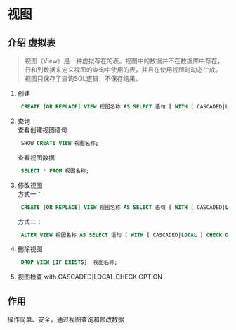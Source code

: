 # 视图
## 介绍 虚拟表
> 视图（View）是一种虚拟存在的表。视图中的数据并不在数据库中存在，行和列数据来定义视图的查询中使用的表，并且在使用视图时动态生成。  
> 视图只保存了查询SQL逻辑，不保存结果。

1. 创建
   ```SQL
    CREATE [OR REPLACE] VIEW 视图名称 AS SELECT 语句 [ WITH [ CASCADED|LOCAL ] CHECK OPTION ];
   ```
2. 查询  
   查看创建视图语句
   ```SQL
    SHOW CREATE VIEW 视图名称;
   ```

   查看视图数据
   ```SQL
    SELECT * FROM 视图名称;
   ```
3. 修改视图  
   方式一：
   ```SQL
    CREATE [OR REPLACE] VIEW 视图名称 AS SELECT 语句 [ WITH [ CASCADED|LOCAL ] CHECK OPTION ];
   ```
    方式二：
   ```SQL
    ALTER VIEW 视图名称 AS SELECT 语句 [ WITH [ CASCADED|LOCAL ] CHECK OPTION ];
   ```

4. 删除视图
   ```SQL
    DROP VIEW [IF EXISTS]  视图名称;
   ```

5. 视图检查 
   with CASCADED|LOCAL CHECK OPTION

## 作用
操作简单、安全，通过视图查询和修改数据